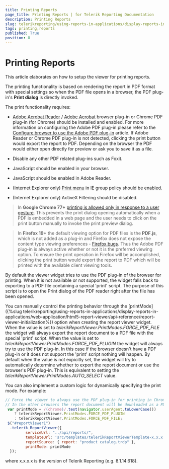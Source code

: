 ```yaml
---
title: Printing Reports
page_title: Printing Reports | for Telerik Reporting Documentation
description: Printing Reports
slug: telerikreporting/using-reports-in-applications/display-reports-in-applications/web-application/html5-report-viewer/printing-reports
tags: printing,reports
published: True
position: 8
---
```


# Printing Reports



This article elaborates on how to setup the viewer for printing reports.         

The printing functionality is based on rendering the report in PDF format with special settings so when           the PDF file opens in a browser, the PDF plug-in's __Print dialog__ is directly invoked.         

The print functionality requires:

*  [Adobe Acrobat Reader](http://get.adobe.com/reader) / [Adobe Acrobat](http://acrobat.adobe.com)                browser plug-in or Chrome PDF plug-in (for Chrome) should be installed and enabled.               For more information on configuring the Adobe PDF plug-in please refer to the                [Configure browser to use the Adobe PDF plug-in](http://helpx.adobe.com/acrobat/kb/pdf-browser-plugin-configuration.html)  article.               If Adobe Reader or Chrome PDF plug-in is not detected, clicking the print button would export the report to PDF.               Depending on the browser the PDF would either open directly for preview or ask you to save it as a file.             

* Disable any other PDF related plug-ins such as Foxit.

* JavaScript should be enabled in your browser.

* JavaScript should be enabled in Adobe Reader.

* (Internet Explorer only)  [Print menu](http://maximumpcguides.com/windows-7/disable-the-print-menu-in-internet-explorer/)                in IE group policy should be enabled.             

* (Internet Explorer only) ActiveX Filtering should be disabled.

> In  __Google Chrome 77+__ [printing is allowed only in response to a user gesture](https://pdfium.googlesource.com/pdfium.git/+/2021804f1b414c97667c03d7ab19daf66f6a19ef).             This prevents the print dialog opening automatically when a PDF is embedded in a web page             and the user needs to click on the print button manually to invoke the print preview dialog.           

> In  __Firefox 19+__ the default viewing option for PDF files is the  __PDF.js__,             which is not added as a plug-in and Firefox does not expose the content type viewing preferences -  [Firefox bugs](https://bugzilla.mozilla.org/show_bug.cgi?id=840439).             Thus the Adobe PDF plug-in is always active whether or not it is the preferred viewing option.             To ensure the print operation in Firefox will be accomplished, clicking the print button would             export the report to PDF which will be printed with the available client viewing tools.           

By default the viewer widget tries to use the PDF plug-in of the browser for printing. When it is not available           or not supported, the widget falls back to exporting to a PDF file containing a special 'print'           script. The purpose of this script is to open the Print dialog of the PDF reader right after the file has been opened.         

You can manually control the printing behavior through the           [printMode]({%slug telerikreporting/using-reports-in-applications/display-reports-in-applications/web-application/html5-report-viewer/api-reference/report-viewer-initialization%})           option when creating the report viewer widget. When the value is set to           *telerikReportViewer.PrintModes.FORCE_PDF_FILE*  the widget           will always export the report document to a PDF file with the special 'print'           script. When the value is set to *telerikReportViewer.PrintModes.FORCE_PDF_PLUGIN*            the widget will always try to use the PDF plug-in. In this case if the browser doesn't have a PDF plug-in or           it does not support the 'print' script nothing will happen. By default when the value is not expicitly set,           the widget will try to automatically determine whether to export the report document or use the browser's           PDF plug-in. This is equivalent to setting the *telerikReportViewer.PrintModes.AUTO_SELECT*            value.         

You can also implement a custom logic for dynamically specifying the print mode. For example:

    
````js
// Force the viewer to always use the PDF plug-in for printing in Chrome browser.
// In the other browsers the report document will be downloaded as a PDF file:
 var printMode = /(chrome)/.test(navigator.userAgent.toLowerCase())
    ? telerikReportViewer.PrintModes.FORCE_PDF_PLUGIN
    : telerikReportViewer.PrintModes.FORCE_PDF_FILE;
 $("#reportViewer1")
  .telerik_ReportViewer({
         serviceUrl: "../api/reports/",
         templateUrl: 'src/templates/telerikReportViewerTemplate-x.x.x.x.html',
         reportSource: { report: "product catalog.trdp" },
         printMode: printMode
  });
````

where x.x.x.x is the version of Telerik Reporting (e.g. 8.1.14.618).

